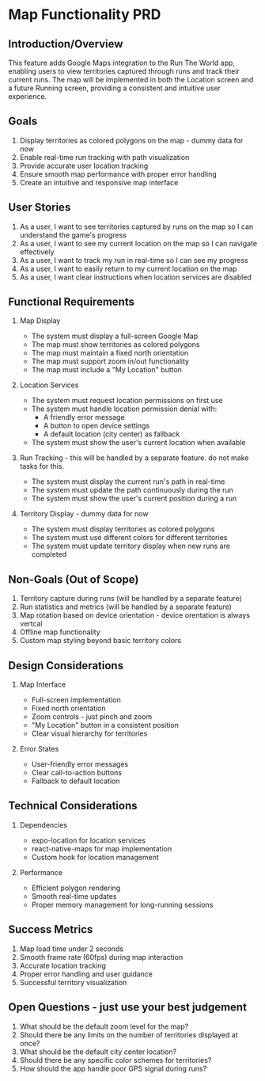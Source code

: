 # Map Functionality PRD

## Introduction/Overview

This feature adds Google Maps integration to the Run The World app, enabling users to view territories captured through runs and track their current runs. The map will be implemented in both the Location screen and a future Running screen, providing a consistent and intuitive user experience.

## Goals

1. Display territories as colored polygons on the map - dummy data for now
2. Enable real-time run tracking with path visualization
3. Provide accurate user location tracking
4. Ensure smooth map performance with proper error handling
5. Create an intuitive and responsive map interface

## User Stories

1. As a user, I want to see territories captured by runs on the map so I can understand the game's progress
2. As a user, I want to see my current location on the map so I can navigate effectively
3. As a user, I want to track my run in real-time so I can see my progress
4. As a user, I want to easily return to my current location on the map
5. As a user, I want clear instructions when location services are disabled

## Functional Requirements

1. Map Display

   - The system must display a full-screen Google Map
   - The map must show territories as colored polygons
   - The map must maintain a fixed north orientation
   - The map must support zoom in/out functionality
   - The map must include a "My Location" button

2. Location Services

   - The system must request location permissions on first use
   - The system must handle location permission denial with:
     - A friendly error message
     - A button to open device settings
     - A default location (city center) as fallback
   - The system must show the user's current location when available

3. Run Tracking - this will be handled by a separate feature. do not make tasks for this.

   - The system must display the current run's path in real-time
   - The system must update the path continuously during the run
   - The system must show the user's current position during a run

4. Territory Display - dummy data for now
   - The system must display territories as colored polygons
   - The system must use different colors for different territories
   - The system must update territory display when new runs are completed

## Non-Goals (Out of Scope)

1. Territory capture during runs (will be handled by a separate feature)
2. Run statistics and metrics (will be handled by a separate feature)
3. Map rotation based on device orientation - device orentation is always vertcal
4. Offline map functionality
5. Custom map styling beyond basic territory colors

## Design Considerations

1. Map Interface

   - Full-screen implementation
   - Fixed north orientation
   - Zoom controls - just pinch and zoom
   - "My Location" button in a consistent position
   - Clear visual hierarchy for territories

2. Error States
   - User-friendly error messages
   - Clear call-to-action buttons
   - Fallback to default location

## Technical Considerations

1. Dependencies

   - expo-location for location services
   - react-native-maps for map implementation
   - Custom hook for location management

2. Performance
   - Efficient polygon rendering
   - Smooth real-time updates
   - Proper memory management for long-running sessions

## Success Metrics

1. Map load time under 2 seconds
2. Smooth frame rate (60fps) during map interaction
3. Accurate location tracking
4. Proper error handling and user guidance
5. Successful territory visualization

## Open Questions - just use your best judgement

1. What should be the default zoom level for the map?
2. Should there be any limits on the number of territories displayed at once?
3. What should be the default city center location?
4. Should there be any specific color schemes for territories?
5. How should the app handle poor GPS signal during runs?
